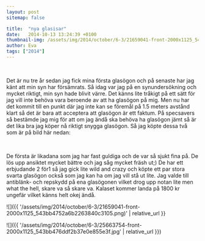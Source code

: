 ```yaml
---
layout: post
sitemap: false

title:  "nya glasisar"
date:   2014-10-13 13:24:39 +0100
thumbnail-img: /assets/img/2014/october/6-3/21659041-front-2000x1125_543bb4752a6b2263840c3105.png
author: Eva
tags: ["2014"]
---
```


 




Det är nu tre år sedan jag fick mina första glasögon och på senaste har jag känt att min syn har försämrats. Så idag var jag på en synundersökning och mycket riktigt, min syn hade blivit värre. Det känns lite tråkigt på ett sätt för jag vill inte behöva vara beroende av att ha glasögon på mig. Men nu har det kommit till en punkt där jag inte kan se föremål på 1.5 meters avstånd klart så det är bara att acceptera att glasögon är ett faktum. På specsavers så bestämde jag mig för att om jag ändå ska behöva ha glasögon jämt så är det lika bra jag köper nå riktigt snygga glasögon. Så jag köpte dessa två som är på bild här nedan: 




 




De första är likadana som jag har fast guldiga och de var så sjukt fina på. De lös upp ansiktet mycket bättre och jag såg mycket fräsh ut;) De har ett erbjudande 2 för1 så jag gick lite wild and crazy och köpte ett par stora svarta glasögon också som jag kan ha om jag vill stå ut lite. Jag valde till antiblänk- och repskydd på ena glasögonen vilket drog upp notan lite men what the hell, skare va så skare va. Kalaset kommer landa på 1800 kr ungefär vilket känns helt okej ändå.

![]({{ '/assets/img/2014/october/6-3/21659041-front-2000x1125_543bb4752a6b2263840c3105.png)'  | relative_url }}

![]({{ '/assets/img/2014/october/6-3/25663754-front-2000x1125_543bb476ddf2b37e0e855e3f.jpg'  | relative_url }})

